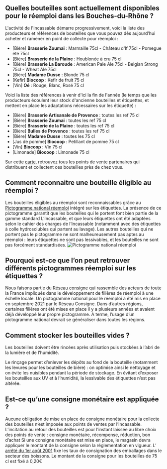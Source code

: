 ## Quelles bouteilles sont actuellement disponibles pour le réemploi dans les Bouches-du-Rhône ?

L'activité de l'Incassable démarre progressivement, voici la liste des producteurs et références de bouteilles que vous pouvez dès aujourd’hui acheter et ramener en point de collecte pour réemploi  :

- [Bière] **Brasserie	Zoumai** : Marmaille 75cl - Château d'If 75cl - Pomegue été 75cl <br/>
- [Bière] **Brasserie de la Plaine** : Houblonée à cru 75 cl
- [Bière] **Brasserie	La Baroude** : American Pale Ale 75cl - Belgian Strong 75cl - 	Wheat Ale 75cl
- [Bière]	**Madame Dusse**	: Blonde	75 cl
- [Kefir]	**Biocoop**	: Kefir de fruit	75 cl
- [Vin]	**Oé** : Rouge, Blanc, Rosé	75 cl


Voici la liste des références à venir d'ici la fin de l'année (le temps que les producteurs écoulent leur stock d'ancienne bouteilles et étiquettes, et mettent en place les adaptations nécessaires sur les étiquette) : 
- [Bière] **Brasserie Artisanale de Provence** : toutes les ref 75 cl 
- [Bière] **Brasserie	Zoumai** : toutes les ref 75 cl 
- [Bière] **Brasserie de la Plaine** : toutes les ref 75 cl 
- [Bière] **Bulles de Provence** : toutes les ref 75 cl 
- [Bière]	**Madame Dusse**	: toutes les	75 cl
- [Jus de  pomme]	**Biocoop**	:	Petillant de pomme 75 cl
- [Vin]	**Biocoop**	: Vin 75 cl
- [Limonade]	**Biocoop** :	Limonade 75 cl


Sur cette [carte](http://umap.openstreetmap.fr/fr/map/lincassable-ou-trouver-rammener-mes-bouteilles_610505#1/43/6), retrouvez tous les points de vente partenaires qui distribuent et collectent ces bouteilles près de chez vous.


## Comment reconnaitre une bouteille éligible au réemploi ?
Les bouteilles éligibles au réemploi sont reconnaissables grâce au [Pictogramme national réemploi](https://nuage.reseauconsigne.com/index.php/s/ZEdt8WQCxLJ9mxX|download) intégré sur les étiquettes. La présence de ce pictogramme garantit que les bouteilles qui le portent font bien partie de la gamme standard L’Incassable, et que leurs étiquettes ont été adaptées selon le cahier des charges de l’Incassable (notamment avec des étiquettes à colle hydrosolubles qui partent au lavage).
Les autres bouteilles qui ne portent pas le pictogramme ne sont malheureusement pas aptes au réemploi : leurs étiquettes ne sont pas lessivables, et les bouteilles ne sont pas forcément standardisées.
![Pictogramme national réemploi](https://nuage.reseauconsigne.com/index.php/s/ZEdt8WQCxLJ9mxX/image.jpg)


## Pourquoi est-ce que l’on peut retrouver différents pictogrammes réemploi sur les étiquettes ?
Nous faisons partie du [Réseau consigne](http://www.reseauconsigne.com/) qui rassemble des acteurs de toute la France impliqués dans le développement de filières de réemploi à une échelle locale.
Un pictogramme national pour le réemploi a été mis en place en septembre 2021 par le Réseau Consigne.
Dans d’autres régions, certaines filières ont été mises en place il y a plusieurs années et avaient déjà développé leur propre pictogramme. 
A terme, l’usage d’un pictogramme national devrait se généraliser dans toutes les régions.


## Comment stocker les bouteilles vides ?
Les bouteilles doivent être rincées après utilisation puis stockées à l’abri de la lumière et de l’humidité. 

Le rinçage permet d’enlever les dépôts au fond de la bouteille (notamment les levures pour les bouteilles de bière) : on optimise ainsi le nettoyage et on évite les nuisibles pendant la période de stockage. 
En évitant d’exposer les bouteilles aux UV et à l’humidité, la lessivable des étiquettes n’est pas altérée. 



## Est-ce qu’une consigne monétaire est appliquée ?
Aucune obligation de mise en place de consigne monétaire pour la collecte des bouteilles n’est imposée aux points de ventes par l’Incassable.
L’incitation au retour des bouteilles est pour l’instant laissée au libre choix des points de vente : consigne monétaire, récompense, réduction, bon d’achat
Si une consigne monétaire est mise en place, le magasin devra appliquer le montant de la consigne selon la réglementation en vigueur.
L’ [arrêté du 1er août 2001](https://www.legifrance.gouv.fr/jorf/id/JORFTEXT000000406764) fixe les taux de consignation des emballages dans le secteur des boissons.  Le montant de la consigne pour les bouteilles de 75 cl est fixé à 0,20€




